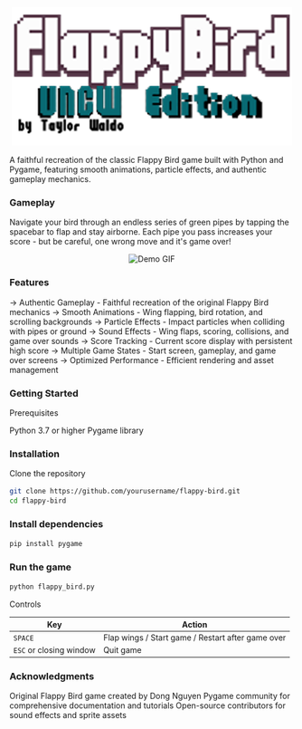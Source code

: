<p align="center">
  <img src="https://github.com/Taylorwaldo/UNCWflappybird-custom/blob/main/readme_media/title_readme.v1.cropped.png?raw=true" alt="Image Alt" />
</p>

A faithful recreation of the classic Flappy Bird game built with Python and Pygame, featuring smooth animations, particle effects, and authentic gameplay mechanics.


### Gameplay
Navigate your bird through an endless series of green pipes by tapping the spacebar to flap and stay airborne. Each pipe you pass increases your score - but be careful, one wrong move and it's game over!

<p align="center">
  <img src="https://github.com/Taylorwaldo/UNCWflappybird-custom/blob/main/readme_media/Screen%20Recording%202025-09-01%20at%203.50.58%20PM.gif?raw=true" alt="Demo GIF" width="400"/>
</p>


### Features

-> Authentic Gameplay - Faithful recreation of the original Flappy Bird mechanics
-> Smooth Animations - Wing flapping, bird rotation, and scrolling backgrounds
-> Particle Effects - Impact particles when colliding with pipes or ground
-> Sound Effects - Wing flaps, scoring, collisions, and game over sounds
-> Score Tracking - Current score display with persistent high score
-> Multiple Game States - Start screen, gameplay, and game over screens
-> Optimized Performance - Efficient rendering and asset management


### Getting Started
Prerequisites

Python 3.7 or higher
Pygame library


### Installation
Clone the repository


```bash
git clone https://github.com/yourusername/flappy-bird.git
cd flappy-bird
```

### Install dependencies

```bash
pip install pygame
```

### Run the game

```bash
python flappy_bird.py
```

Controls

| Key | Action |
|-----|--------|
| `SPACE` | Flap wings / Start game / Restart after game over |
| `ESC` or closing window | Quit game |


### Acknowledgments

Original Flappy Bird game created by Dong Nguyen
Pygame community for comprehensive documentation and tutorials
Open-source contributors for sound effects and sprite assets
